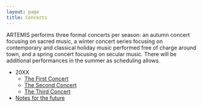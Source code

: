 ```yaml
---
layout: page
title: Concerts
---
```


ARTEMIS performs three formal concerts per season: an autumn concert focusing on sacred music, a winter concert series focusing on contemporary and classical holiday music performed free of charge around town, and a spring concert focusing on secular music. There will be additional performances in the summer as scheduling allows.

* 20XX
    * [The First Concert](1)
    * [The Second Concert](2)
    * [The Third Concert](3)
* [Notes for the future](future-works)
